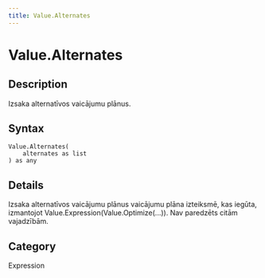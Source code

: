 ```yaml
---
title: Value.Alternates
---
```


# Value.Alternates


## Description

Izsaka alternatīvos vaicājumu plānus.


## Syntax

```powerquery
Value.Alternates(
    alternates as list
) as any
```


## Details

Izsaka alternatīvos vaicājumu plānus vaicājumu plāna izteiksmē, kas iegūta, izmantojot Value.Expression(Value.Optimize(...)). Nav paredzēts citām vajadzībām.



## Category
Expression
